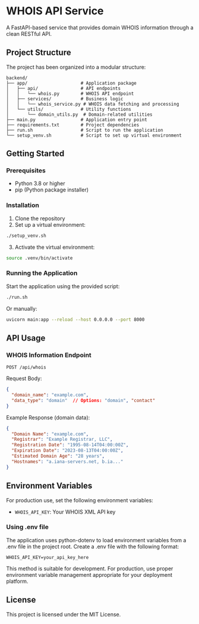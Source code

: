 # WHOIS API Service

A FastAPI-based service that provides domain WHOIS information through a clean RESTful API.

## Project Structure

The project has been organized into a modular structure:

```
backend/
├── app/                    # Application package
│   ├── api/                # API endpoints
│   │   └── whois.py        # WHOIS API endpoint
│   ├── services/           # Business logic
│   │   └── whois_service.py # WHOIS data fetching and processing
│   └── utils/              # Utility functions
│       └── domain_utils.py  # Domain-related utilities
├── main.py                 # Application entry point
├── requirements.txt        # Project dependencies
├── run.sh                  # Script to run the application
└── setup_venv.sh           # Script to set up virtual environment
```

## Getting Started

### Prerequisites

- Python 3.8 or higher
- pip (Python package installer)

### Installation

1. Clone the repository
2. Set up a virtual environment:

```bash
./setup_venv.sh
```

3. Activate the virtual environment:

```bash
source .venv/bin/activate
```

### Running the Application

Start the application using the provided script:

```bash
./run.sh
```

Or manually:

```bash
uvicorn main:app --reload --host 0.0.0.0 --port 8000
```

## API Usage

### WHOIS Information Endpoint

```
POST /api/whois
```

Request Body:

```json
{
  "domain_name": "example.com",
  "data_type": "domain"  // Options: "domain", "contact"
}
```

Example Response (domain data):

```json
{
  "Domain Name": "example.com",
  "Registrar": "Example Registrar, LLC",
  "Registration Date": "1995-08-14T04:00:00Z",
  "Expiration Date": "2023-08-13T04:00:00Z",
  "Estimated Domain Age": "28 years",
  "Hostnames": "a.iana-servers.net, b.ia..."
}
```

## Environment Variables

For production use, set the following environment variables:

- `WHOIS_API_KEY`: Your WHOIS XML API key

### Using .env file

The application uses python-dotenv to load environment variables from a .env file in the project root. Create a .env file with the following format:

```
WHOIS_API_KEY=your_api_key_here
```

This method is suitable for development. For production, use proper environment variable management appropriate for your deployment platform.

## License

This project is licensed under the MIT License.
